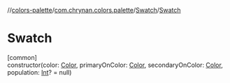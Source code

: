 //[colors-palette](../../../index.md)/[com.chrynan.colors.palette](../index.md)/[Swatch](index.md)/[Swatch](-swatch.md)

# Swatch

[common]\
constructor(color: [Color](../../../../colors-core/colors-core/com.chrynan.colors/-color/index.md), primaryOnColor: [Color](../../../../colors-core/colors-core/com.chrynan.colors/-color/index.md), secondaryOnColor: [Color](../../../../colors-core/colors-core/com.chrynan.colors/-color/index.md), population: [Int](https://kotlinlang.org/api/latest/jvm/stdlib/kotlin/-int/index.html)? = null)
